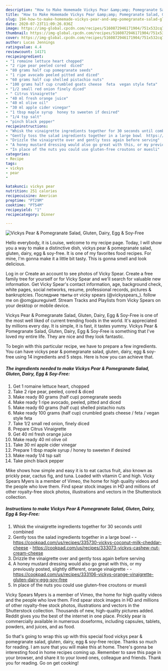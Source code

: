 ```yaml
---
description: "How to Make Homemade Vickys Pear &amp;amp; Pomegranate Salad, Gluten, Dairy, Egg &amp;amp; Soy-Free"
title: "How to Make Homemade Vickys Pear &amp;amp; Pomegranate Salad, Gluten, Dairy, Egg &amp;amp; Soy-Free"
slug: 194-how-to-make-homemade-vickys-pear-and-amp-pomegranate-salad-gluten-dairy-egg-and-amp-soy-free
date: 2020-07-23T11:09:26.036Z
image: https://img-global.cpcdn.com/recipes/5160872946171904/751x532cq70/vickys-pear-pomegranate-salad-gluten-dairy-egg-soy-free-recipe-main-photo.jpg
thumbnail: https://img-global.cpcdn.com/recipes/5160872946171904/751x532cq70/vickys-pear-pomegranate-salad-gluten-dairy-egg-soy-free-recipe-main-photo.jpg
cover: https://img-global.cpcdn.com/recipes/5160872946171904/751x532cq70/vickys-pear-pomegranate-salad-gluten-dairy-egg-soy-free-recipe-main-photo.jpg
author: Lucas Jennings
ratingvalue: 4.4
reviewcount: 14171
recipeingredient:
- "1 romaine lettuce heart chopped"
- "2 ripe pear peeled cored  diced"
- "80 grams half cup pomegranate seeds"
- "1 ripe avocado peeled pitted and diced"
- "60 grams half cup shelled pistachio nuts"
- "100 grams half cup crumbled goats cheese  feta  vegan style feta"
- "1/2 small red onion finely diced"
- " Citrus Vinaigrette"
- "40 ml fresh orange juice"
- "40 ml olive oil"
- "30 ml apple cider vinegar"
- "1 tbsp maple syrup  honey to sweeten if desired"
- "1/4 tsp salt"
- "pinch black pepper"
recipeinstructions:
- "Whisk the vinaigrette ingredients together for 30 seconds until combined"
- "Gently toss the salad ingredients together in a large bowl  https://cookpad.com/us/recipes/335730-vickys-coconut-milk-cheddar-cheese https://cookpad.com/us/recipes/333073-vickys-cashew-nut-cream-cheese"
- "Drizzle the vinaigrette over and gently toss again before serving"
- "A honey mustard dressing would also go great with this, or my previously posted, slightly different, orange vinaigrette  https://cookpad.com/us/recipes/333106-vickys-orange-vinaigrette-gluten-dairy-egg-soy-free"
- "In place of the nuts you could use gluten-free croutons or muesli"
categories:
- Recipe
tags:
- vickys
- pear
- 

katakunci: vickys pear  
nutrition: 251 calories
recipecuisine: American
preptime: "PT29M"
cooktime: "PT54M"
recipeyield: "1"
recipecategory: Dinner

---
```



![Vickys Pear &amp; Pomegranate Salad, Gluten, Dairy, Egg &amp; Soy-Free](https://img-global.cpcdn.com/recipes/5160872946171904/751x532cq70/vickys-pear-pomegranate-salad-gluten-dairy-egg-soy-free-recipe-main-photo.jpg)

Hello everybody, it is Louise, welcome to my recipe page. Today, I will show you a way to make a distinctive dish, vickys pear &amp; pomegranate salad, gluten, dairy, egg &amp; soy-free. It is one of my favorites food recipes. For mine, I'm gonna make it a little bit tasty. This is gonna smell and look delicious.

Log in or Create an account to see photos of Vicky Spear. Create a free family tree for yourself or for Vicky Spear and we&#39;ll search for valuable new information. Get Vicky Spear&#39;s contact information, age, background check, white pages, social networks, resume, professional records, pictures &amp; bankruptcies. Последние твиты от vicky spears (@vickyspears_). follow me on @omgjaureguiwtf. Stream Tracks and Playlists from Vicky Spears on your desktop or mobile device.

Vickys Pear &amp; Pomegranate Salad, Gluten, Dairy, Egg &amp; Soy-Free is one of the most well liked of current trending foods in the world. It's appreciated by millions every day. It is simple, it is fast, it tastes yummy. Vickys Pear &amp; Pomegranate Salad, Gluten, Dairy, Egg &amp; Soy-Free is something that I've loved my entire life. They are nice and they look fantastic.


To begin with this particular recipe, we have to prepare a few ingredients. You can have vickys pear &amp; pomegranate salad, gluten, dairy, egg &amp; soy-free using 14 ingredients and 5 steps. Here is how you can achieve that.

<!--inarticleads1-->

##### The ingredients needed to make Vickys Pear &amp; Pomegranate Salad, Gluten, Dairy, Egg &amp; Soy-Free:

1. Get 1 romaine lettuce heart, chopped
1. Take 2 ripe pear, peeled, cored &amp; diced
1. Make ready 80 grams (half cup) pomegranate seeds
1. Make ready 1 ripe avocado, peeled, pitted and diced
1. Make ready 60 grams (half cup) shelled pistachio nuts
1. Make ready 100 grams (half cup) crumbled goats cheese / feta / vegan style feta
1. Take 1/2 small red onion, finely diced
1. Prepare  Citrus Vinaigrette
1. Get 40 ml fresh orange juice
1. Make ready 40 ml olive oil
1. Take 30 ml apple cider vinegar
1. Prepare 1 tbsp maple syrup / honey to sweeten if desired
1. Make ready 1/4 tsp salt
1. Take pinch black pepper


Mike shows how simple and easy it is to eat cactus fruit, also known as prickly pear, cactus fig, and tuna. Loaded with vitamin C and high. Vicky Spears Myers is a member of Vimeo, the home for high quality videos and the people who love them. Find spear stock images in HD and millions of other royalty-free stock photos, illustrations and vectors in the Shutterstock collection. 

<!--inarticleads2-->

##### Instructions to make Vickys Pear &amp; Pomegranate Salad, Gluten, Dairy, Egg &amp; Soy-Free:

1. Whisk the vinaigrette ingredients together for 30 seconds until combined
1. Gently toss the salad ingredients together in a large bowl -  - https://cookpad.com/us/recipes/335730-vickys-coconut-milk-cheddar-cheese - https://cookpad.com/us/recipes/333073-vickys-cashew-nut-cream-cheese
1. Drizzle the vinaigrette over and gently toss again before serving
1. A honey mustard dressing would also go great with this, or my previously posted, slightly different, orange vinaigrette -  - https://cookpad.com/us/recipes/333106-vickys-orange-vinaigrette-gluten-dairy-egg-soy-free
1. In place of the nuts you could use gluten-free croutons or muesli


Vicky Spears Myers is a member of Vimeo, the home for high quality videos and the people who love them. Find spear stock images in HD and millions of other royalty-free stock photos, illustrations and vectors in the Shutterstock collection. Thousands of new, high-quality pictures added. Reddit gives you the best of the internet in one place. Prickly pear is commercially available in numerous doseforms, including capsules, tablets, powders, and juices, and as food. 

So that's going to wrap this up with this special food vickys pear &amp; pomegranate salad, gluten, dairy, egg &amp; soy-free recipe. Thanks so much for reading. I am sure that you will make this at home. There's gonna be interesting food in home recipes coming up. Remember to save this page in your browser, and share it to your loved ones, colleague and friends. Thank you for reading. Go on get cooking!

